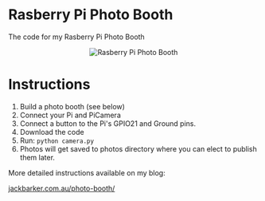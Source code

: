 # Rasberry Pi Photo Booth
The code for my Rasberry Pi Photo Booth

<p align="center"><img alt="Rasberry Pi Photo Booth" src="https://github.com/jibbius/rasberry_pi_photo_booth/blob/master/promo_image.jpg?raw=true" /></p>

# Instructions
1. Build a photo booth (see below)
2. Connect your Pi and PiCamera
3. Connect a button to the Pi's GPIO21 and Ground pins.
4. Download the code
5. Run:
`python camera.py`
5. Photos will get saved to photos directory where you can elect to publish them later.

More detailed instructions available on my blog:

[jackbarker.com.au/photo-booth/](http://jackbarker.com.au/photo-booth/)